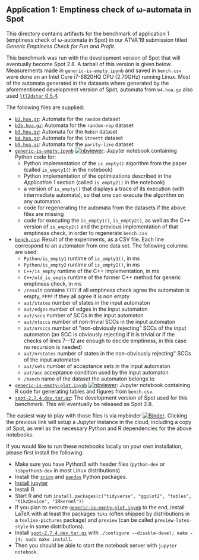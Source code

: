 Application 1: Emptiness check of ω-automata in Spot
----------------------------------------------------

This directory contains artifacts for the benchmark of application 1 (emptiness check of ω-automata in Spot) in our ATVA'19 submission titled *Generic Emptiness Check for Fun and Profit*.

This benchmark was run with the development version of Spot that will eventually become Spot 2.8.  A tarball of this version is given below.  Measurements made in `generic-is-empty.ipynb` and saved in `bench.csv` were done on an Intel Core i7-6820HQ CPU (2.70GHz) running Linux.   Most of the automata generated in the datasets where generated by the aforementioned development version of Spot; automata from `b4.hoa.gz` also used [`ltl2dstar` 0.5.4](https://www.ltl2dstar.de/).

The following files are supplied:
- [`b2.hoa.gz`](b2.hoa.gz): Automata for the `random` dataset
- [`b2b.hoa.gz`](b2b.hoa.gz): Automata for the `random-rep` dataset
- [`b3.hoa.gz`](b3.hoa.gz): Automata for the `Rabin` dataset
- [`b4.hoa.gz`](b4.hoa.gz): Automata for the `Streett` dataset
- [`b5.hoa.gz`](b5.hoa.gz): Automata for the `parity-like` dataset
- [`generic-is-empty.ipynb`](generic-is-empty.ipynb) [![nbviewer](https://raw.githubusercontent.com/jupyter/design/master/logos/Badges/nbviewer_badge.svg?sanitize=true)](https://nbviewer.jupyter.org/github/adl/genem-exp/blob/master/bench-app1/generic-is-empty.ipynb): Jupyter notebook containing Python code for:
  - Python implementation of the `is_empty()` algorithm from the paper (called `is_empty1()` in the notebook)
  - Python implementation of the optimizations described in the *Application 1* section (called `is_empty2()` in the notebook)
  - a version of `is_empty()` that displays a trace of its execution (with intermediate automata), so that one can execute the algorithm on any automaton.
  - code for regenerating the automata from the datasets if the above files are missing
  - code for executing the `is_empty1()`, `is_empty2()`, as well as the C++ version of `is_empty2()` and the previous implementation of that emptiness check, in order to regenerate `bench.csv`
- [`bench.csv`](bench.csv): Result of the experiments, as a CSV file.  Each line correspond to an automaton from one data set.  The following columns are used:
  - `Python/is_empty1`  runtime of `is_empty1()`, in ms
  - `Python/is_empty2`  runtime of `is_empty2()`, in ms
  - `C++/is_empty`  runtime of the C++ implementation, in ms
  - `C++/old_is_empty`  runtime of the former C++ method for generic emptiness check, in ms
  - `/result`  contains `TTTT` if all emptiness check agree the automaton is empty, `FFFF` if they all agree it is non empty
  - `aut/states` number of states in the input automaton
  - `aut/edges` number of edges  in the input automaton
  - `aut/sccs`  number of SCCs in the input automaton
  - `aut/ntsccs`  number of non-trivial SCCs in the input automaton
  - `aut/nrsccs`  number of "non-obviously rejecting" SCCs of the input automaton (an SCC is obviously rejecting if it is trivial or if the checks of lines 7--12 are enough to decide emptiness, in this case no recursion is needed)
  - `aut/nrstates`  number of states in the non-obviously rejecting" SCCs of the input automaton
  - `aut/sets`  number of acceptance sets in the input automaton
  - `aut/acc`  acceptance condition used by the input automaton
  - `/bench`  name of the dataset the automaton belongs to
- [`generic-is-empty-plot.ipynb`](generic-is-empty-plot.ipynb) [![nbviewer](https://raw.githubusercontent.com/jupyter/design/master/logos/Badges/nbviewer_badge.svg?sanitize=true)](https://nbviewer.jupyter.org/github/adl/genem-exp/blob/master/bench-app1/generic-is-empty-plot.ipynb): Jupyter notebook containing R code for generating tables and figures from `bench.csv`.
- [`spot-2.7.4.dev.tar.gz`](spot-2.7.4.dev.tar.gz): The development version of Spot used for this benchmark.  This will eventually be released as Spot 2.8.


The easiest way to play with those files is via mybinder [![Binder](https://mybinder.org/badge_logo.svg)](https://mybinder.org/v2/gh/adl/genem-exp.git/master?urlpath=lab%2Ftree%2Fbench-app1).
Clicking the previous link will setup a Jupyter instance in the cloud, including a copy of Spot, as well as the necessary Python and R dependencies for the above notebooks.

If you would like to run these notebooks locally on your own installation, please first install the following:
- Make sure you have Python3 with header files (`python-dev` or `libpython3-dev` in most Linux distributions)
- Install the [`scipy`](https://www.scipy.org/install.html) and [`pandas`](https://pandas.pydata.org/pandas-docs/stable/install.html) Python packages.
- [Install jupyter](https://jupyter.org/install)
- Install R
- Start R and run `install.packages(c("tidyverse", "ggplot2", "tables", "tikzDevice", "IRkernel"))`
- If you plan to execute [`generic-is-empty-plot.ipynb`](generic-is-empty-plot.ipynb) to the end, install LaTeX with at least the packages `tikz` (often shipped by distributions in a `texlive-pictures` package) and `preview` (can be called `preview-latex-style` in some distributions).
- Install [`spot-2.7.4.dev.tar.gz`](spot-2.7.4.dev.tar.gz) with  `./configure --disable-devel; make -j4; sudo make install`.
- Then you should be able to start the notebook server with `jupyter notebook`.
